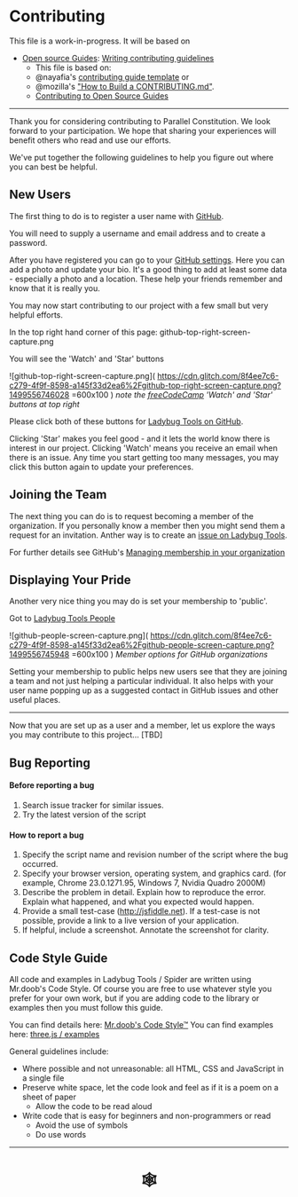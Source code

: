 # Contributing



This file is a work-in-progress. It will be based on

* [Open source Guides]( https://opensource.guide ): [Writing contributing guidelines]( https://opensource.guide/starting-a-project/#writing-your-contributing-guidelines )
	* This file is based on:
	* @nayafia's [contributing guide template](https://github.com/nayafia/contributing-template/blob/master/CONTRIBUTING-template.md) or
	* @mozilla's ["How to Build a CONTRIBUTING.md"](http://mozillascience.github.io/working-open-workshop/contributing/).
	* [Contributing to Open Source Guides]( https://github.com/github/opensource.guide/blob/gh-pages/CONTRIBUTING.md )


***

Thank you for considering contributing to Parallel Constitution. We look forward to your participation. We hope that sharing your experiences will benefit others who read and use our efforts.

We've put together the following guidelines to help you figure out where you can best be helpful.

## New Users

The first thing to do is to register a user name with [GitHub]( https://github.com/ ).

You will need to supply a username and email address and to create a password.

After you have registered you can go to your [GitHub settings]( https://github.com/settings/profile ). Here you can add a photo and update your bio. It's a good thing to add at least some data - especially a photo and a location. These help your friends remember and know that it is really you.

You may now start contributing to our project with a few small but very helpful efforts.

In the top right hand corner of this page: github-top-right-screen-capture.png

You will see the 'Watch' and 'Star' buttons

![github-top-right-screen-capture.png]( https://cdn.glitch.com/8f4ee7c6-c279-4f9f-8598-a145f33d2ea6%2Fgithub-top-right-screen-capture.png?1499556746028 =600x100 )
_note the [freeCodeCamp]( https://freecodecamp.com/ ) 'Watch' and 'Star' buttons at top right_

Please click both of these buttons for [Ladybug Tools on GitHub]( https://github.com/ladybug-tools/ladybug-tools.github.io ).

Clicking 'Star' makes you feel good - and it lets the world know there is interest in our project. Clicking 'Watch' means you receive an email when there is an issue. Any time you start getting too many messages, you may click this button again to update your preferences.


## Joining the Team

The next thing you can do is to request becoming a member of the organization. If you personally know a member then you might send them a request for an invitation. Anther way is to create an [issue on Ladybug Tools]( https://github.com/ladybug-tools/ladybug-tools.github.io/issues ).

For further details see GitHub's [Managing membership in your organization]( https://help.github.com/articles/managing-membership-in-your-organization/ )



## Displaying Your Pride

Another very nice thing you may do is set your membership to 'public'.

Got to [Ladybug Tools People]( https://github.com/orgs/ladybug-tools/people )

![github-people-screen-capture.png]( https://cdn.glitch.com/8f4ee7c6-c279-4f9f-8598-a145f33d2ea6%2Fgithub-people-screen-capture.png?1499556745948 =600x100 )
_Member options for GitHub organizations_

Setting your membership to public helps new users see that they are joining a team and not just helping a particular individual. It also helps with your user name popping up as a suggested contact in GitHub issues and other useful places.

***

Now that you are set up as a user and a member, let us explore the ways you may contribute to this project... [TBD]



## Bug Reporting

#### Before reporting a bug

1. Search issue tracker for similar issues.
2. Try the latest version of the script

#### How to report a bug

1. Specify the script name and revision number of the script where the bug occurred.
2. Specify your browser version, operating system, and graphics card. (for example, Chrome 23.0.1271.95, Windows 7, Nvidia Quadro 2000M)
3. Describe the problem in detail. Explain how to reproduce the error. Explain what happened, and what you expected would happen.
4. Provide a small test-case (http://jsfiddle.net). If a test-case is not possible, provide a link to a live version of your application.
5. If helpful, include a screenshot. Annotate the screenshot for clarity.


## Code Style Guide

All code and examples in Ladybug Tools / Spider are written using Mr.doob's Code Style. Of course you are free to use whatever style you prefer for your own work, but if you are adding code to the library or examples then you must follow this guide.

You can find details here: [Mr.doob's Code Style™]( https://github.com/mrdoob/three.js/wiki/Mr.doob%27s-Code-Style%E2%84%A2)
You can find examples here: [three.js / examples]( https://threejs.org/examples/ )

General guidelines include:

* Where possible and not unreasonable: all HTML, CSS and JavaScript in a single file
* Preserve white space, let the code look and feel as if it is a poem on a sheet of paper
	* Allow the code to be read aloud
* Write code that is easy for beginners and non-programmers or read
	* Avoid the use of symbols
	* Do use words


***

# <center title="hello!" ><a href=javascript:window.scrollTo(0,0); style=text-decoration:none; > &#x1f578; </a></center>



